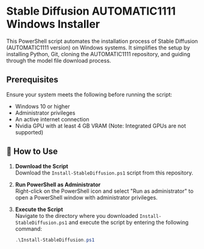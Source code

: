 # Stable Diffusion AUTOMATIC1111 Windows Installer

This PowerShell script automates the installation process of Stable Diffusion (AUTOMATIC1111 version) on Windows systems. It simplifies the setup by installing Python, Git, cloning the AUTOMATIC1111 repository, and guiding through the model file download process.

## Prerequisites

Ensure your system meets the following before running the script:
- Windows 10 or higher
- Administrator privileges
- An active internet connection
- Nvidia GPU with at least 4 GB VRAM (Note: Integrated GPUs are not supported)

## 🚀 How to Use

1. **Download the Script**  
   Download the `Install-StableDiffusion.ps1` script from this repository.

2. **Run PowerShell as Administrator**  
   Right-click on the PowerShell icon and select "Run as administrator" to open a PowerShell window with administrator privileges.

3. **Execute the Script**  
   Navigate to the directory where you downloaded `Install-StableDiffusion.ps1` and execute the script by entering the following command:
   ```powershell
   .\Install-StableDiffusion.ps1
